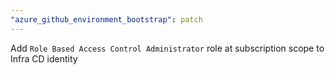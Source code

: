 ```yaml
---
"azure_github_environment_bootstrap": patch
---
```


Add `Role Based Access Control Administrator` role at subscription scope to Infra CD identity
